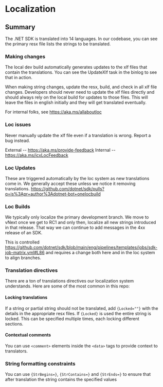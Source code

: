 # Localization
## Summary
The .NET SDK is translated into 14 languages. In our codebase, you can see the primary resx file lists the strings to be translated. 

### Making changes
The local dev build automatically generates updates to the xlf files that contain the translations. You can see the UpdateXlf task in the binlog to see that in action. 

When making string changes, update the resx, build, and check in all xlf file changes. Developers should never need to update the xlf files directly and should always rely on the local build for updates to those files. This will leave the files in english initially and they will get translated eventually.

For internal folks, see https://aka.ms/allaboutloc

### Loc issues
Never manually update the xlf file even if a translation is wrong. Report a bug instead.

External -- https://aka.ms/provide-feedback
Internal -- https://aka.ms/icxLocFeedback

### Loc Updates
These are triggered automatically by the loc system as new translations come in. We generally accept these unless we notice it removing translations.
https://github.com/dotnet/sdk/pulls?q=is%3Apr+author%3Adotnet-bot+onelocbuild

### Loc Builds
We typically only localize the primary development branch. We move to vNext once we get to RC1 and only then, localize all new strings introduced in that release. That way we can continue to add messages in the 4xx release of an SDK.

This is controlled https://github.com/dotnet/sdk/blob/main/eng/pipelines/templates/jobs/sdk-job-matrix.yml#L86 and requires a change both here and in the loc system to align branches.

### Translation directives
There are a ton of translations directives our localization system understands. Here are some of the most common in this repo:

#### Locking translations
If a string or partial string should not be translated, add `{Locked=""}` with the details in the appropriate resx files. If `{Locked}` is used the entire string is locked. This can be specified multiple times, each locking different sections.

#### Contextual comments
You can use `<comment>` elements inside the `<data>` tags to provide context to translators.

### String formatting constraints
You can use `{StrBegins=}`, `{StrContains=}` and `{StrEnds=}` to ensure that after translation the string contains the specified values
